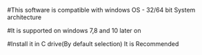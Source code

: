 #This software is compatible with windows OS - 32/64 bit
System architecture

#It is supported on windows 7,8 and 10 later on

#Install it in C drive(By default selection) It is Recommended